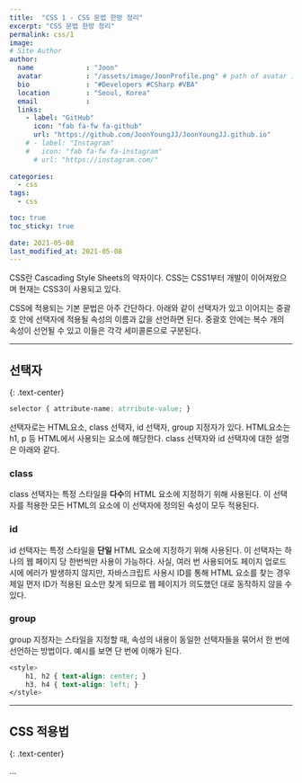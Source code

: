 ```yaml
---
title:  "CSS 1 - CSS 문법 한방 정리"
excerpt: "CSS 문법 한방 정리"
permalink: css/1
image: 
# Site Author
author:
  name             : "Joon"
  avatar           : "/assets/image/JoonProfile.png" # path of avatar image, e.g. "/assets/images/bio-photo.jpg"
  bio              : "#Developers #CSharp #VBA"
  location         : "Seoul, Korea"
  email            :
  links:
    - label: "GitHub"
      icon: "fab fa-fw fa-github"
      url: "https://github.com/JoonYoungJJ/JoonYoungJJ.github.io"
    # - label: "Instagram"
    #   icon: "fab fa-fw fa-instagram"
      # url: "https://instagram.com/"
      
categories:
  - css
tags:
  - css

toc: true
toc_sticky: true
 
date: 2021-05-08
last_modified_at: 2021-05-08
---
```


CSS란 Cascading Style Sheets의 약자이다. CSS는 CSS1부터 개발이 이어져왔으며 현재는 CSS3이 사용되고 있다.  

CSS에 적용되는 기본 문법은 아주 간단하다. 아래와 같이 선택자가 있고 이어지는 중괄호 안에 선택자에 적용될 속성의 이름과 값을 선언하면 된다. 중괄호 안에는 복수 개의 속성이 선언될 수 있고 이들은 각각 세미콜론으로 구분된다.  

***  

## 선택자
{: .text-center}  

```css
selector { attribute-name: atrribute-value; }
```

선택자로는 HTML요소, class 선택자, id 선택자, group 지정자가 있다. HTML요소는 h1, p 등 HTML에서 사용되는 요소에 해당한다. class 선택자와 id 선택자에 대한 설명은 아래와 같다.  

### **class**  

class 선택자는 특정 스타일을 **다수**의 HTML 요소에 지정하기 위해 사용된다. 이 선택자를 적용한 모든 HTML의 요소에 이 선택자에 정의된 속성이 모두 적용된다.   

### **id**  

id 선택자는 특정 스타일을 **단일** HTML 요소에 지정하기 위해 사용된다. 이 선택자는 하나의 웹 페이지 당 한번씩만 사용이 가능하다. 사실, 여러 번 사용되어도 페이지 업로드 시에 에러가 발생하지 않지만, 자바스크립트 사용시 ID를 통해 HTML 요소를 찾는 경우 제일 먼저 ID가 적용된 요소만 찾게 되므로 웹 페이지가 의도했던 대로 동작하지 않을 수 있다.  

### **group**  

group 지정자는 스타일을 지정할 때, 속성의 내용이 동일한 선택자들을 묶어서 한 번에 선언하는 방법이다. 예시를 보면 단 번에 이해가 된다.  

```css
<style>
    h1, h2 { text-align: center; }
    h3, h4 { text-align: left; }
</style>
```

***  

## CSS 적용법
{: .text-center}  

...